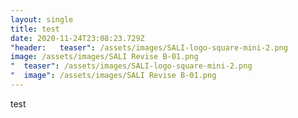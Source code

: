 ```yaml
---
layout: single
title: test
date: 2020-11-24T23:08:23.729Z
"header:   teaser": /assets/images/SALI-logo-square-mini-2.png
image: /assets/images/SALI Revise B-01.png
"  teaser": /assets/images/SALI-logo-square-mini-2.png
"  image": /assets/images/SALI Revise B-01.png
---
```

test
